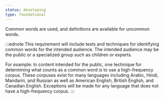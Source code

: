 ```yaml
---
status: developing
type: foundational
---
```


Common words are used, and definitions are available for uncommon words.

:::ednote
This requirement will include tests and techniques for identifying common words for the intended audience. The intended audience may be the public or a specialized group such as children or experts.

For example: In content intended for the public, one technique for determining what counts as a common word is to use a high-frequency corpus. These corpuses exist for many languages including Arabic, Hindi, Mandarin, and Russian as well as American English, British English, and Canadian English. Exceptions will be made for any language that does not have a high-frequency corpus.
:::
